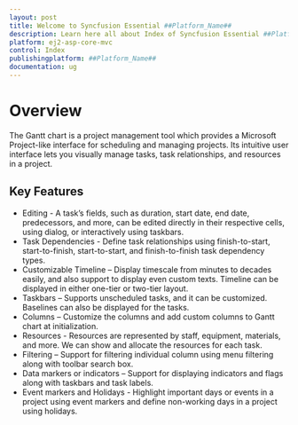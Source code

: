 ```yaml
---
layout: post
title: Welcome to Syncfusion Essential ##Platform_Name##
description: Learn here all about Index of Syncfusion Essential ##Platform_Name## widgets based on HTML5 and jQuery.
platform: ej2-asp-core-mvc
control: Index
publishingplatform: ##Platform_Name##
documentation: ug
---
```



# Overview

The Gantt chart is a project management tool which provides a Microsoft Project-like interface for scheduling and managing projects. Its intuitive user interface lets you visually manage tasks, task relationships, and resources in a project.

## Key Features

* Editing - A task’s fields, such as duration, start date, end date, predecessors, and more, can be edited directly in their respective cells, using dialog, or interactively using taskbars.
* Task Dependencies - Define task relationships using finish-to-start, start-to-finish, start-to-start, and finish-to-finish task dependency types.
* Customizable Timeline – Display timescale from minutes to decades easily, and also support to display even custom texts. Timeline can be displayed in either one-tier or two-tier layout.
* Taskbars – Supports unscheduled tasks, and it can be customized. Baselines can also be displayed for the tasks.
* Columns – Customize the columns and add custom columns to Gantt chart at initialization.
* Resources - Resources are represented by staff, equipment, materials, and more. We can show and allocate the resources for each task.
* Filtering – Support for filtering individual column using menu filtering along with toolbar search box.
* Data markers or indicators – Support for displaying indicators and flags along with taskbars and task labels.
* Event markers and Holidays - Highlight important days or events in a project using event markers and define non-working days in a project using holidays.